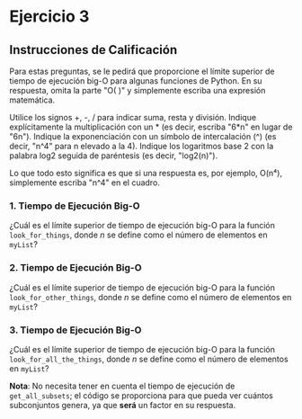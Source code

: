 # Ejercicio 3
## Instrucciones de Calificación

Para estas preguntas, se le pedirá que proporcione el límite superior de tiempo de ejecución big-O para algunas funciones de Python. En su respuesta, omita la parte "O( )" y simplemente escriba una expresión matemática.

Utilice los signos +, -, / para indicar suma, resta y división. Indique explícitamente la multiplicación con un * (es decir, escriba "6*n" en lugar de "6n"). Indique la exponenciación con un símbolo de intercalación (^) (es decir, "n^4" para n elevado a la 4). Indique los logaritmos base 2 con la palabra log2 seguida de paréntesis (es decir, "log2(n)").

Lo que todo esto significa es que si una respuesta es, por ejemplo, O(n⁴), simplemente escriba "n^4" en el cuadro.

### 1. Tiempo de Ejecución Big-O

¿Cuál es el límite superior de tiempo de ejecución big-O para la función `look_for_things`, donde *n* se define como el número de elementos en `myList`?

### 2. Tiempo de Ejecución Big-O

¿Cuál es el límite superior de tiempo de ejecución big-O para la función `look_for_other_things`, donde *n* se define como el número de elementos en `myList`?

### 3. Tiempo de Ejecución Big-O

¿Cuál es el límite superior de tiempo de ejecución big-O para la función `look_for_all_the_things`, donde *n* se define como el número de elementos en `myList`?

**Nota**: No necesita tener en cuenta el tiempo de ejecución de `get_all_subsets`; el código se proporciona para que pueda ver cuántos subconjuntos genera, ya que **será** un factor en su respuesta.